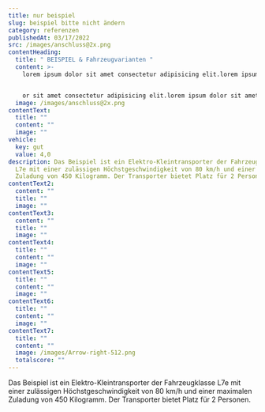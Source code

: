```yaml
---
title: nur beispiel
slug: beispiel bitte nicht ändern
category: referenzen
publishedAt: 03/17/2022
src: /images/anschluss@2x.png
contentHeading:
  title: " BEISPIEL & Fahrzeugvarianten "
  content: >-
    lorem ipsum dolor sit amet consectetur adipisicing elit.lorem ipsum dol


    or sit amet consectetur adipisicing elit.lorem ipsum dolor sit amet consectetur adipisicing elit.lorem ipsum dolor sit amet consectetur adipisicing elit.lorem ipsum dolor sit amet consectetur adipisicing elit.dyjtyjd
  image: /images/anschluss@2x.png
contentText:
  title: ""
  content: ""
  image: ""
vehicle:
  key: gut
  value: 4,0
description: Das Beispiel ist ein Elektro-Kleintransporter der Fahrzeugklasse
  L7e mit einer zulässigen Höchstgeschwindigkeit von 80 km/h und einer maximalen
  Zuladung von 450 Kilogramm. Der Transporter bietet Platz für 2 Personen.
contentText2:
  content: ""
  title: ""
  image: ""
contentText3:
  content: ""
  title: ""
  image: ""
contentText4:
  title: ""
  content: ""
  image: ""
contentText5:
  title: ""
  content: ""
  image: ""
contentText6:
  title: ""
  content: ""
  image: ""
contentText7:
  title: ""
  content: ""
  image: /images/Arrow-right-512.png
  totalscore: ""
---
```

Das Beispiel ist ein Elektro-Kleintransporter der Fahrzeugklasse L7e mit einer zulässigen Höchstgeschwindigkeit von 80 km/h und einer maximalen Zuladung von 450 Kilogramm. Der Transporter bietet Platz für 2 Personen.